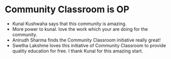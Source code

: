 # Community Classroom is OP

- Kunal Kushwaha says that this community is amazing.
- More power to kunal. love the work which your are doing for the community.
- Anirudh Sharma finds the Community Classroom initiative really great!
- Swetha Lakshme loves this initiative of Community Classroom to provide quality education for free. I thank Kunal for this amazing start.
